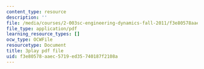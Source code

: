 ```yaml
---
content_type: resource
description: ''
file: /media/courses/2-003sc-engineering-dynamics-fall-2011/f3e80578aaec5719ed35740187f2108a_mB_rrEN_Ltc.pdf
file_type: application/pdf
learning_resource_types: []
ocw_type: OCWFile
resourcetype: Document
title: 3play pdf file
uid: f3e80578-aaec-5719-ed35-740187f2108a
---
```

